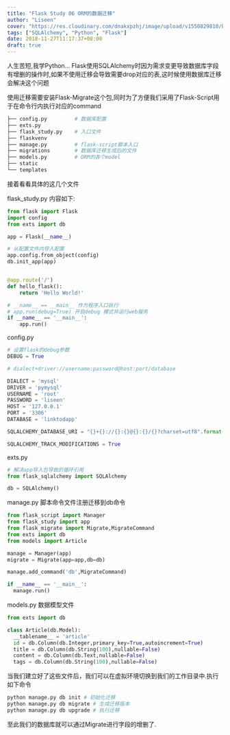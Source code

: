 ```yaml
---
title: "Flask Study 06 ORM的数据迁移"
author: "Liseen"
cover: "https://res.cloudinary.com/dnakxpzhj/image/upload/v1550829810/blog/flask.jpg"
tags: ["SQLAlchemy", "Python", "Flask"]
date: 2018-11-27T11:17:37+08:00
draft: true
---
```


人生苦短,我学Python... Flask使用SQLAlchemy时因为需求变更导致数据库字段有增删的操作时,如果不使用迁移会导致需要drop对应的表,这时候使用数据库迁移会解决这个问题

<!--more-->

使用迁移需要安装Flask-Migrate这个包,同时为了方便我们采用了Flask-Script用于在命令行内执行对应的command

```bash
├── config.py         # 数据库配置
├── exts.py
├── flask_study.py    # 入口文件
├── flaskvenv
├── manage.py         # flask-script脚本入口
├── migrations        # 数据库迁移生成后的文件
├── models.py         # ORM的各个model
├── static
└── templates
```

接着看看具体的这几个文件

flask_study.py 内容如下:

```python
from flask import Flask
import config
from exts import db

app = Flask(__name__)

# 从配置文件内导入配置
app.config.from_object(config)
db.init_app(app)


@app.route('/')
def hello_flask():
    return 'Hello World!'

# __name__ == __main__ 作为程序入口执行
# app.run(debug=True) 开启debug 模式并运行web服务
if __name__ == '__main__':
    app.run()
```

config.py

```python
# 设置flask的debug参数
DEBUG = True

# dialect+driver://username:password@host:port/database

DIALECT = 'mysql'
DRIVER = 'pymysql'
USERNAME = 'root'
PASSWORD = 'liseen'
HOST = '127.0.0.1'
PORT = '3306'
DATABASE = 'linktodapp'

SQLALCHEMY_DATABASE_URI = "{}+{}://{}:{}@{}:{}/{}?charset=utf8".format(DIALECT,DRIVER,USERNAME,PASSWORD,HOST,PORT,DATABASE)

SQLALCHEMY_TRACK_MODIFICATIONS = True
```

exts.py

```python
# 解决app导入包导致的循环引用
from flask_sqlalchemy import SQLAlchemy

db = SQLAlchemy()
```

manage.py 脚本命令文件注册迁移到db命令

```python
from flask_script import Manager
from flask_study import app
from flask_migrate import Migrate,MigrateCommand
from exts import db
from models import Article

manage = Manager(app)
migrate = Migrate(app=app,db=db)

manage.add_command('db',MigrateCommand)

if __name__ == '__main__':
  manage.run()

```

models.py 数据模型文件

```python
from exts import db

class Article(db.Model):
  __tablename__ = 'article'
  id = db.Column(db.Integer,primary_key=True,autoincrement=True)
  title = db.Column(db.String(100),nullable=False)
  content = db.Column(db.Text,nullable=False)
  tags = db.Column(db.String(100),nullable=False)

```

当我们建立好了这些文件后，我们可以在虚拟环境切换到我们的工作目录中.执行如下命令

```bash
python manage.py db init # 初始化迁移
python manage.py db migrate # 生成迁移版本
python manage.py db upgrade # 执行迁移
```

至此我们的数据库就可以通过Migrate进行字段的增删了.